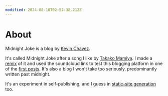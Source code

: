 ```yaml
---
modified: 2024-08-10T02:52:38.212Z
---
```


# About

Midnight Joke is a blog by [Kevin Chavez](https://twitter.com/aykev).

It's called Midnight Joke after a song I like by [Takako Mamiya](https://www.youtube.com/watch?v=fUzKRfDsP1U). I made a [remix](https://soundcloud.com/mr-onion/takako-mamiya-yoru-ni) of it and used the soundcloud link to test this blogging platform in one of the [first posts](./midnight-joke). It's also a blog I won't take too seriously, predominantly written past midnight.

It's an experiment in self-publishing, and I guess in [static-site generation](./yip) too.
